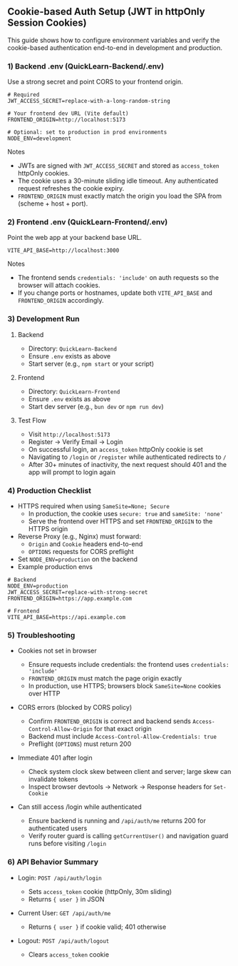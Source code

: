## Cookie-based Auth Setup (JWT in httpOnly Session Cookies)

This guide shows how to configure environment variables and verify the cookie-based authentication end-to-end in development and production.

### 1) Backend .env (QuickLearn-Backend/.env)

Use a strong secret and point CORS to your frontend origin.

```env
# Required
JWT_ACCESS_SECRET=replace-with-a-long-random-string

# Your frontend dev URL (Vite default)
FRONTEND_ORIGIN=http://localhost:5173

# Optional: set to production in prod environments
NODE_ENV=development
```

Notes

- JWTs are signed with `JWT_ACCESS_SECRET` and stored as `access_token` httpOnly cookies.
- The cookie uses a 30-minute sliding idle timeout. Any authenticated request refreshes the cookie expiry.
- `FRONTEND_ORIGIN` must exactly match the origin you load the SPA from (scheme + host + port).

### 2) Frontend .env (QuickLearn-Frontend/.env)

Point the web app at your backend base URL.

```env
VITE_API_BASE=http://localhost:3000
```

Notes

- The frontend sends `credentials: 'include'` on auth requests so the browser will attach cookies.
- If you change ports or hostnames, update both `VITE_API_BASE` and `FRONTEND_ORIGIN` accordingly.

### 3) Development Run

1. Backend

   - Directory: `QuickLearn-Backend`
   - Ensure `.env` exists as above
   - Start server (e.g., `npm start` or your script)

2. Frontend

   - Directory: `QuickLearn-Frontend`
   - Ensure `.env` exists as above
   - Start dev server (e.g., `bun dev` or `npm run dev`)

3. Test Flow
   - Visit `http://localhost:5173`
   - Register → Verify Email → Login
   - On successful login, an `access_token` httpOnly cookie is set
   - Navigating to `/login` or `/register` while authenticated redirects to `/`
   - After 30+ minutes of inactivity, the next request should 401 and the app will prompt to login again

### 4) Production Checklist

- HTTPS required when using `SameSite=None; Secure`
  - In production, the cookie uses `secure: true` and `sameSite: 'none'`
  - Serve the frontend over HTTPS and set `FRONTEND_ORIGIN` to the HTTPS origin
- Reverse Proxy (e.g., Nginx) must forward:
  - `Origin` and `Cookie` headers end-to-end
  - `OPTIONS` requests for CORS preflight
- Set `NODE_ENV=production` on the backend
- Example production envs

```env
# Backend
NODE_ENV=production
JWT_ACCESS_SECRET=replace-with-strong-secret
FRONTEND_ORIGIN=https://app.example.com

# Frontend
VITE_API_BASE=https://api.example.com
```

### 5) Troubleshooting

- Cookies not set in browser

  - Ensure requests include credentials: the frontend uses `credentials: 'include'`
  - `FRONTEND_ORIGIN` must match the page origin exactly
  - In production, use HTTPS; browsers block `SameSite=None` cookies over HTTP

- CORS errors (blocked by CORS policy)

  - Confirm `FRONTEND_ORIGIN` is correct and backend sends `Access-Control-Allow-Origin` for that exact origin
  - Backend must include `Access-Control-Allow-Credentials: true`
  - Preflight (`OPTIONS`) must return 200

- Immediate 401 after login

  - Check system clock skew between client and server; large skew can invalidate tokens
  - Inspect browser devtools → Network → Response headers for `Set-Cookie`

- Can still access /login while authenticated
  - Ensure backend is running and `/api/auth/me` returns 200 for authenticated users
  - Verify router guard is calling `getCurrentUser()` and navigation guard runs before visiting `/login`

### 6) API Behavior Summary

- Login: `POST /api/auth/login`

  - Sets `access_token` cookie (httpOnly, 30m sliding)
  - Returns `{ user }` in JSON

- Current User: `GET /api/auth/me`

  - Returns `{ user }` if cookie valid; 401 otherwise

- Logout: `POST /api/auth/logout`
  - Clears `access_token` cookie
